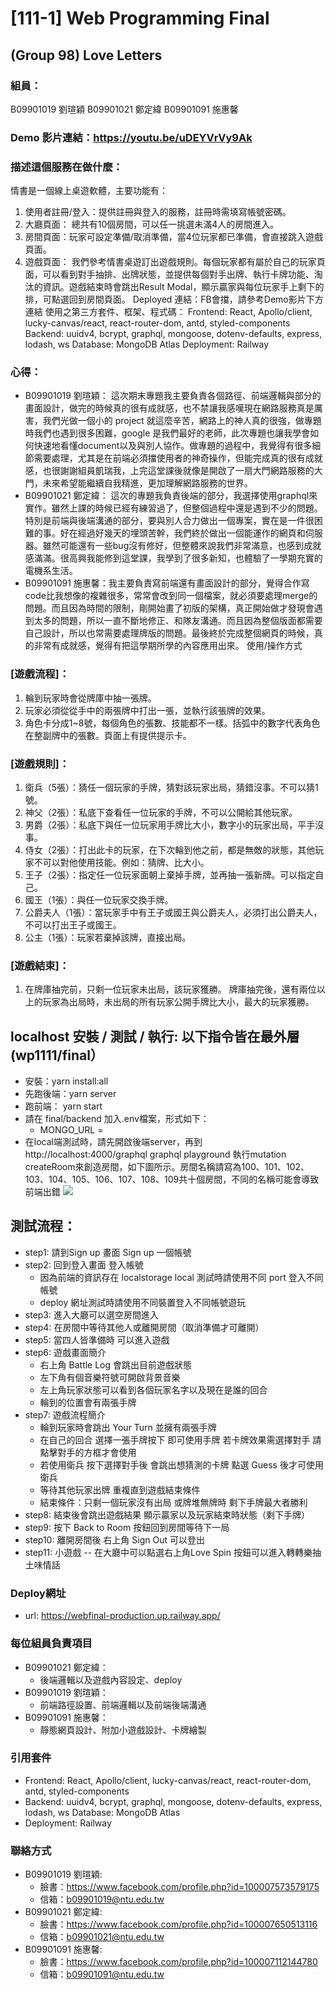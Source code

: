 # [111-1] Web Programming Final
## (Group 98) Love Letters
### 組員：
B09901019 劉瑄穎
B09901021 鄭定緯
B09901091 施惠馨
### Demo 影片連結：https://youtu.be/uDEYVrVy9Ak
### 描述這個服務在做什麼：
情書是一個線上桌遊軟體，主要功能有：
1. 使用者註冊/登入：提供註冊與登入的服務，註冊時需填寫帳號密碼。
2. 大廳頁面： 總共有10個房間，可以任一挑選未滿4人的房間進入。
3. 房間頁面：玩家可設定準備/取消準備，當4位玩家都已準備，會直接跳入遊戲頁面。
4. 遊戲頁面： 我們參考情書桌遊訂出遊戲規則。每個玩家都有屬於自己的玩家頁面，可以看到對手抽排、出牌狀態，並提供每個對手出牌、執行卡牌功能、淘汰的資訊。遊戲結束時會跳出Result Modal，顯示贏家與每位玩家手上剩下的排，可點選回到房間頁面。
Deployed 連結：FB會擋，請參考Demo影片下方連結
使用之第三方套件、框架、程式碼：
Frontend: React, Apollo/client, lucky-canvas/react, react-router-dom, antd, styled-components
Backend: uuidv4, bcrypt, graphql, mongoose, dotenv-defaults, express, lodash, ws
Database: MongoDB Atlas
Deployment: Railway
### 心得：
* B09901019 劉瑄穎：
這次期末專題我主要負責各個路徑、前端邏輯與部分的畫面設計，做完的時候真的很有成就感，也不禁讓我感嘆現在網路服務真是厲害，我們光做一個小的 project 就這麼辛苦，網路上的神人真的很強，做專題時我們也遇到很多困難，google 是我們最好的老師，此次專題也讓我學會如何快速地看懂document以及與別人協作。做專題的過程中，我覺得有很多細節需要處理，尤其是在前端必須擋使用者的神奇操作，但能完成真的很有成就感，也很謝謝組員凱瑞我，上完這堂課後就像是開啟了一扇大門網路服務的大門，未來希望能繼續自我精進，更加理解網路服務的世界。
* B09901021 鄭定緯：
這次的專題我負責後端的部分，我選擇使用graphql來實作。雖然上課的時候已經有練習過了，但整個過程中還是遇到不少的問題。特別是前端與後端溝通的部分，要與別人合力做出一個專案，實在是一件很困難的事。好在經過好幾天的埋頭苦幹，我們終於做出一個能運作的網頁和伺服器。雖然可能還有一些bug沒有修好，但整體來說我們非常滿意，也感到成就感滿滿。很高興我能修到這堂課，我學到了很多新知，也體驗了一學期充實的電機系生活。
* B09901091 施惠馨：我主要負責寫前端還有畫面設計的部分，覺得合作寫code比我想像的複雜很多，常常會改到同一個檔案，就必須要處理merge的問題。而且因為時間的限制，剛開始畫了初版的架構，真正開始做才發現會遇到太多的問題，所以一直不斷地修正、和隊友溝通。而且因為整個版面都需要自己設計，所以也常需要處理牌版的問題。最後終於完成整個網頁的時候，真的非常有成就感，覺得有把這學期所學的內容應用出來。
使用/操作方式
### [遊戲流程]：
1. 輪到玩家時會從牌庫中抽一張牌。
2. 玩家必須從從手中的兩張牌中打出一張，並執行該張牌的效果。
3. 角色卡分成1~8號，每個角色的張數、技能都不一樣。括弧中的數字代表角色在整副牌中的張數。頁面上有提供提示卡。
### [遊戲規則]：
1. 衛兵（5張）：猜任一個玩家的手牌，猜對該玩家出局，猜錯沒事。不可以猜1號。
2. 神父（2張）：私底下查看任一位玩家的手牌，不可以公開給其他玩家。
3. 男爵（2張）：私底下與任一位玩家用手牌比大小，數字小的玩家出局，平手沒事。
4. 侍女（2張）：打出此卡的玩家，在下次輪到他之前，都是無敵的狀態，其他玩家不可以對他使用技能。例如：猜牌、比大小。
5. 王子（2張）：指定任一位玩家面朝上棄掉手牌，並再抽一張新牌。可以指定自己。
6. 國王（1張）：與任一位玩家交換手牌。
7. 公爵夫人（1張）：當玩家手中有王子或國王與公爵夫人，必須打出公爵夫人，不可以打出王子或國王。
8. 公主（1張）：玩家若棄掉該牌，直接出局。
### [遊戲結束]：
1. 在牌庫抽完前，只剩一位玩家未出局，該玩家獲勝。
牌庫抽完後，還有兩位以上的玩家為出局時，未出局的所有玩家公開手牌比大小，最大的玩家獲勝。

## localhost 安裝 / 測試 / 執行: 以下指令皆在最外層(wp1111/final）
  - 安裝：yarn install:all 
  - 先跑後端：yarn server
  - 跑前端： yarn start
  - 請在 final/backend 加入.env檔案，形式如下：
      - MONGO_URL = 
  - 在local端測試時，請先開啟後端server，再到 http://localhost:4000/graphql
  graphql playground 執行mutation createRoom來創造房間，如下圖所示。房間名稱請寫為100、101、102、103、104、105、106、107、108、109共十個房間，不同的名稱可能會導致前端出錯
  ![](https://i.imgur.com/7fJZv0w.png)

## 測試流程：
 - step1: 請到Sign up 畫面 Sign up 一個帳號
 - step2: 回到登入畫面 登入帳號 
    - 因為前端的資訊存在 localstorage local 測試時請使用不同 port 登入不同帳號
    - deploy 網址測試時請使用不同裝置登入不同帳號遊玩
 - step3: 進入大廳可以選空房間進入
 - step4: 在房間中等待其他人或離開房間（取消準備才可離開）
 - step5: 當四人皆準備時 可以進入遊戲
 - step6: 遊戲畫面簡介
    - 右上角 Battle Log 會跳出目前遊戲狀態
    - 左下角有個音樂符號可開啟背景音樂
    - 左上角玩家狀態可以看到各個玩家名字以及現在是誰的回合
    - 輪到的位置會有兩張手牌
 - step7: 遊戲流程簡介
    - 輪到玩家時會跳出 Your Turn 並擁有兩張手牌
    - 在自己的回合 選擇一張手牌按下 即可使用手牌 若卡牌效果需選擇對手 請點擊對手的方框才會使用
    - 若使用衛兵 按下選擇對手後 會跳出想猜測的卡牌 點選 Guess 後才可使用衛兵
    - 等待其他玩家出牌 重複直到遊戲結束條件
    - 結束條件：只剩一個玩家沒有出局 或牌堆無牌時 剩下手牌最大者勝利
 - step8: 結束後會跳出遊戲結果 顯示贏家以及玩家結束時狀態（剩下手牌）
 - step9: 按下 Back to Room 按鈕回到房間等待下一局
 - step10: 離開房間後 右上角 Sign Out 可以登出
 - step11: 小遊戲 -- 在大廳中可以點選右上角Love Spin 按鈕可以進入轉轉樂抽土味情話

### Deploy網址
* url: https://webfinal-production.up.railway.app/

### 每位組員負責項目 
* B09901021 鄭定緯：
  - 後端邏輯以及遊戲內容設定、deploy
* B09901019 劉瑄穎：
  - 前端路徑設置、前端邏輯以及前端後端溝通
* B09901091 施惠馨：
  - 靜態網頁設計、附加小遊戲設計、卡牌繪製

### 引用套件
* Frontend: 
React, Apollo/client, lucky-canvas/react, react-router-dom, antd, styled-components
* Backend: 
uuidv4, bcrypt, graphql, mongoose, dotenv-defaults, express, lodash, ws
Database: MongoDB Atlas
* Deployment: Railway

### 聯絡方式
* B09901019 劉瑄穎:
  - 臉書：https://www.facebook.com/profile.php?id=100007573579175
  - 信箱：b09901019@ntu.edu.tw
* B09901021 鄭定緯:
  - 臉書：https://www.facebook.com/profile.php?id=100007650513116
  - 信箱：b09901021@ntu.edu.tw
* B09901091 施惠馨:
  - 臉書：https://www.facebook.com/profile.php?id=100007112144780
  - 信箱：b09901091@ntu.edu.tw